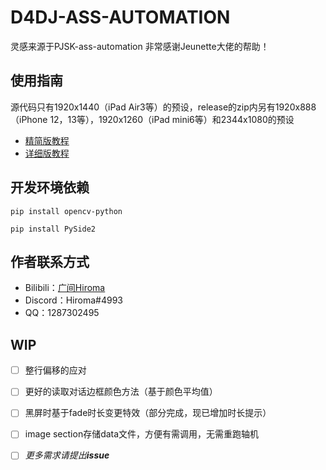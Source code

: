 # D4DJ-ASS-AUTOMATION

灵感来源于PJSK-ass-automation
非常感谢Jeunette大佬的帮助！

## 使用指南

源代码只有1920x1440（iPad Air3等）的预设，release的zip内另有1920x888（iPhone 12，13等），1920x1260（iPad mini6等）和2344x1080的预设

- [精简版教程](https://www.bilibili.com/read/cv18462837)
- [详细版教程](https://docs.qq.com/doc/DTENkZGloYXNQZ01Y)

## 开发环境依赖

    pip install opencv-python

    pip install PySide2

## 作者联系方式

- Bilibili：[广间Hiroma](https://space.bilibili.com/11889810)
- Discord：Hiroma#4993
- QQ：1287302495

## WIP

- [ ] 整行偏移的应对

- [ ] 更好的读取对话边框颜色方法（基于颜色平均值）

- [ ] 黑屏时基于fade时长变更特效（部分完成，现已增加时长提示）

- [ ] image section存储data文件，方便有需调用，无需重跑轴机

- [ ] *更多需求请提出**issue***
